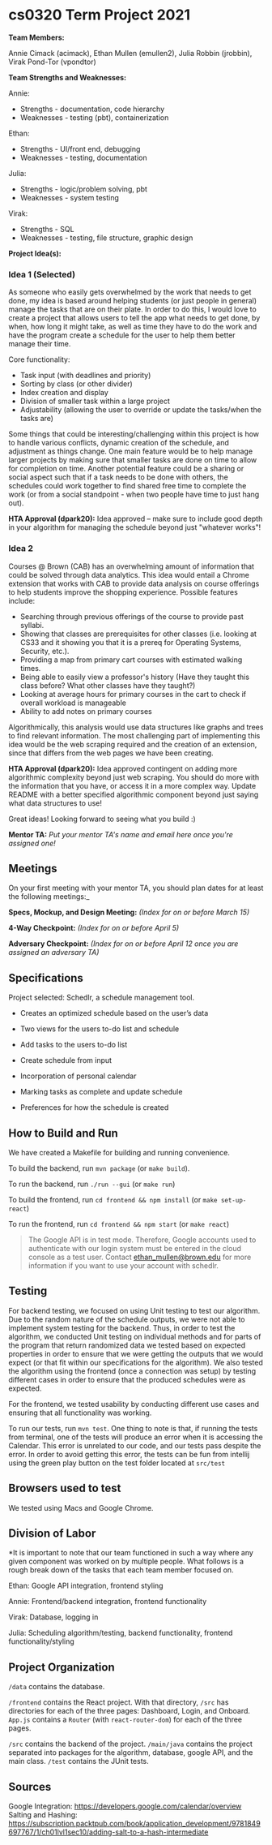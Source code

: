 # cs0320 Term Project 2021

**Team Members:**

Annie Cimack (acimack),
Ethan Mullen (emullen2),
Julia Robbin (jrobbin),
Virak Pond-Tor (vpondtor)

**Team Strengths and Weaknesses:**

Annie:
- Strengths - documentation, code hierarchy
- Weaknesses - testing (pbt), containerization

Ethan:
- Strengths - UI/front end, debugging
- Weaknesses - testing, documentation

Julia:
- Strengths - logic/problem solving, pbt
- Weaknesses - system testing

Virak:
- Strengths - SQL
- Weaknesses - testing, file structure, graphic design


**Project Idea(s):**
### Idea 1 (Selected)

As someone who easily gets overwhelmed by the work that needs to get done, my idea is based around 
helping students (or just people in general) manage the tasks that are on their plate. 
In order to do this, I would love to create a project that allows users to tell the app 
what needs to get done, by when, how long it might take, as well as time they have to do 
the work and have the program create a schedule for the user to help them better manage their time.

Core functionality:
- Task input (with deadlines and priority)
- Sorting by class (or other divider)
- Index creation and display
- Division of smaller task within a large project
- Adjustability (allowing the user to override or update the tasks/when the tasks are)

Some things that could be interesting/challenging within this project is how to 
handle various conflicts, dynamic creation of the schedule, and adjustment as things 
change. One main feature would be to help manage larger projects by making sure that 
smaller tasks are done on time to allow for completion on time. Another potential feature 
could be a sharing or social aspect such that if a task needs to be done with others, the 
schedules could work together to find shared free time to complete the work (or from a 
social standpoint - when two people have time to just hang out).

**HTA Approval (dpark20):** Idea approved – make sure to include good depth in your algorithm for managing the schedule beyond just "whatever works"!

### Idea 2
Courses @ Brown (CAB) has an overwhelming amount of information that could be solved through 
data analytics. This idea would entail a Chrome extension that works with CAB to provide 
data analysis on course offerings to help students improve the shopping experience. 
Possible features include:
- Searching through previous offerings of the course to provide past syllabi.
- Showing that classes are prerequisites for other classes (i.e. looking at CS33 and 
  it showing you that it is a prereq for Operating Systems, Security, etc.).
- Providing a map from primary cart courses with estimated walking times.
- Being able to easily view a professor's history (Have they taught this class before? 
  What other classes have they taught?)
- Looking at average hours for primary courses in the cart to check if overall workload is
  manageable
- Ability to add notes on primary courses

Algorithmically, this analysis would use data structures like graphs and trees to find 
relevant information. The most challenging part of implementing this idea would be the 
web scraping required and the creation of an extension, since that differs from the web
pages we have been creating.

**HTA Approval (dpark20):** Idea approved contingent on adding more algorithmic complexity beyond just web scraping. You should do more with the information that you have, or access it in a more complex way. Update README with a better specified algorithmic component beyond just saying what data structures to use!

Great ideas! Looking forward to seeing what you build :)

**Mentor TA:** _Put your mentor TA's name and email here once you're assigned one!_

## Meetings
On your first meeting with your mentor TA, you should plan dates for at least the following meetings:_

**Specs, Mockup, and Design Meeting:** _(Index for on or before March 15)_

**4-Way Checkpoint:** _(Index for on or before April 5)_

**Adversary Checkpoint:** _(Index for on or before April 12 once you are assigned an adversary TA)_


## Specifications
Project selected: Schedlr, a schedule management tool.

- Creates an optimized schedule based on the user’s data

- Two views for the users to-do list and schedule
  
- Add tasks to the users to-do list

- Create schedule from input

- Incorporation of personal calendar

- Marking tasks as complete and update schedule

- Preferences for how the schedule is created


## How to Build and Run

We have created a Makefile for building and running convenience. 

To build the backend, run `mvn package` (or `make build`).

To run the backend, run `./run --gui` (or `make run`)

To build the frontend, run `cd frontend && npm install` (or `make set-up-react`)

To run the frontend, run `cd frontend && npm start` (or `make react`)


> The Google API is in test mode.
> Therefore, Google accounts used to authenticate with our login system must be entered in the cloud console as a test user.
> Contact [ethan_mullen@brown.edu](ethan_mullen@brown.edu) for more information if you want to use your account with schedlr.


## Testing

For backend testing, we focused on using Unit testing to test our algorithm. Due to the random nature of the schedule
outputs, we were not able to implement system testing for the backend. Thus, in order to test the algorithm, we
conducted Unit testing on individual methods and for parts of the program that return randomized data we tested 
based on expected properties in order to ensure that we were getting the outputs that we would expect (or that fit within
our specifications for the algorithm). We also tested the algorithm using the frontend (once a connection was setup) by
testing different cases in order to ensure that the produced schedules were as expected.

For the frontend, we tested usability by conducting different use cases and ensuring that all functionality was working.

To run our tests, run `mvn test`. One thing to note is that, if running the tests from terminal, one of the tests
will produce an error when it is accessing the Calendar. This error is unrelated to our code, and our tests pass despite the 
error. In order to avoid getting this error, the tests can be fun from intellij using the green play button on the test
folder located at `src/test`

## Browsers used to test

We tested using Macs and Google Chrome.

## Division of Labor
*It is important to note that our team functioned in such a way where any given component was worked on by multiple people. What
follows is a rough break down of the tasks that each team member focused on.

Ethan: Google API integration, frontend styling

Annie: Frontend/backend integration, frontend functionality

Virak: Database, logging in

Julia: Scheduling algorithm/testing, backend functionality, frontend functionality/styling

## Project Organization

`/data` contains the database.

`/frontend` contains the React project. 
With that directory, `/src` has directories for each of the three pages: Dashboard, Login, and Onboard.
`App.js` contains a `Router` (with `react-router-dom`) for each of the three pages.

`/src` contains the backend of the project. `/main/java` contains the project separated into packages for the algorithm, database, google API, and the main class.
`/test` contains the JUnit tests.

## Sources
Google Integration: https://developers.google.com/calendar/overview
Salting and Hashing: https://subscription.packtpub.com/book/application_development/9781849697767/1/ch01lvl1sec10/adding-salt-to-a-hash-intermediate
